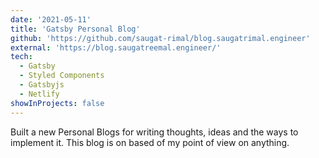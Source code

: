 ```yaml
---
date: '2021-05-11'
title: 'Gatsby Personal Blog'
github: 'https://github.com/saugat-rimal/blog.saugatrimal.engineer'
external: 'https://blog.saugatreemal.engineer/'
tech:
  - Gatsby
  - Styled Components
  - Gatsbyjs
  - Netlify
showInProjects: false
---
```


Built a new Personal Blogs for writing thoughts, ideas and the ways to implement it. This blog is on based of my point of view on anything.